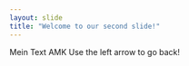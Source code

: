 ```yaml
---
layout: slide
title: "Welcome to our second slide!"
---
```

Mein Text AMK
Use the left arrow to go back!
